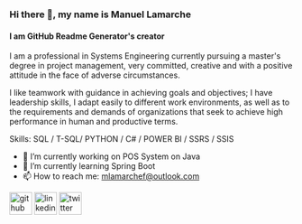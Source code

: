 ### Hi there 👋, my name is Manuel Lamarche
#### I am GitHub Readme Generator's creator

I am a professional in Systems Engineering currently pursuing a master's degree in project management, very committed, creative and with a positive attitude in the face of adverse circumstances.

I like teamwork with guidance in achieving goals and objectives; I have leadership skills, I adapt easily to different work environments, as well as to the requirements and demands of organizations that seek to achieve high performance in human and productive terms. 

Skills: SQL / T-SQL/ PYTHON / C# / POWER BI / SSRS / SSIS

- 🔭 I’m currently working on POS System on Java 
- 🌱 I’m currently learning Spring Boot 
- 📫 How to reach me: mlamarchef@outlook.com 


[<img src='https://cdn.jsdelivr.net/npm/simple-icons@3.0.1/icons/github.svg' alt='github' height='40'>](https://github.com/mlamarchef)  [<img src='https://cdn.jsdelivr.net/npm/simple-icons@3.0.1/icons/linkedin.svg' alt='linkedin' height='40'>](https://www.linkedin.com/in/mlamarchef/)  [<img src='https://cdn.jsdelivr.net/npm/simple-icons@3.0.1/icons/twitter.svg' alt='twitter' height='40'>](https://twitter.com/mlamarchef)  


